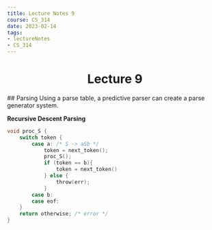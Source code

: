 ```yaml
---
title: Lecture Notes 9
course: CS_314
date: 2023-02-14
tags: 
- lectureNotes
- CS_314
---
```


<center><h1>Lecture 9</h1></center>
## Parsing
Using a parse table, a predictive parser can create a parse generator system.

**Recursive Descent Parsing**

```c
void proc_S {
	switch token {
		case a: /* S -> aSb */
			token = next_token();
			proc_S();
			if (token == b){
				token = next_token()
			} else {
				throw(err);
			}
		case b:
		case eof:
	}
	return otherwise; /* error */
}
```
